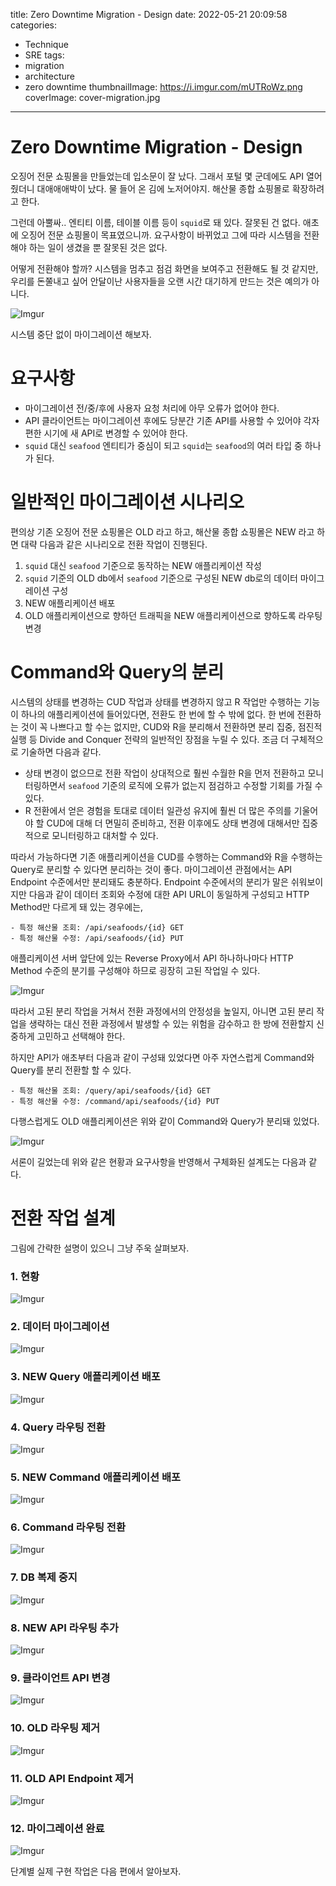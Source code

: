 title: Zero Downtime Migration - Design
date: 2022-05-21 20:09:58
categories:
  - Technique
  - SRE
tags:
  - migration
  - architecture
  - zero downtime
thumbnailImage: https://i.imgur.com/mUTRoWz.png
coverImage: cover-migration.jpg
---

# Zero Downtime Migration - Design

오징어 전문 쇼핑몰을 만들었는데 입소문이 잘 났다. 그래서 포털 몇 군데에도 API 열어줬더니 대애애애박이 났다. 물 들어 온 김에 노저어야지. 해산물 종합 쇼핑몰로 확장하려고 한다.

그런데 아뿔싸.. 엔티티 이름, 테이블 이름 등이 `squid`로 돼 있다. 잘못된 건 없다. 애초에 오징어 전문 쇼핑몰이 목표였으니까. 요구사항이 바뀌었고 그에 따라 시스템을 전환해야 하는 일이 생겼을 뿐 잘못된 것은 없다.

어떻게 전환해야 할까? 시스템을 멈추고 점검 화면을 보여주고 전환해도 될 것 같지만, 우리를 돈쭐내고 싶어 안달이난 사용자들을 오랜 시간 대기하게 만드는 것은 예의가 아니다.

![Imgur](https://i.imgur.com/LYJSPU8.jpg)

시스템 중단 없이 마이그레이션 해보자.


# 요구사항

- 마이그레이션 전/중/후에 사용자 요청 처리에 아무 오류가 없어야 한다.
- API 클라이언트는 마이그레이션 후에도 당분간 기존 API를 사용할 수 있어야 각자 편한 시기에 새 API로 변경할 수 있어야 한다.
- `squid` 대신 `seafood` 엔티티가 중심이 되고 `squid`는 `seafood`의 여러 타입 중 하나가 된다.



# 일반적인 마이그레이션 시나리오

편의상 기존 오징어 전문 쇼핑몰은 OLD 라고 하고, 해산물 종합 쇼핑몰은 NEW 라고 하면 대략 다음과 같은 시나리오로 전환 작업이 진행된다.

1. `squid` 대신 `seafood` 기준으로 동작하는 NEW 애플리케이션 작성
2. `squid` 기준의 OLD db에서 `seafood` 기준으로 구성된 NEW db로의 데이터 마이그레이션 구성
3. NEW 애플리케이션 배포
4. OLD 애플리케이션으로 향하던 트래픽을 NEW 애플리케이션으로 향하도록 라우팅 변경


# Command와 Query의 분리

시스템의 상태를 변경하는 CUD 작업과 상태를 변경하지 않고 R 작업만 수행하는 기능이 하나의 애플리케이션에 들어있다면, 전환도 한 번에 할 수 밖에 없다. 한 번에 전환하는 것이 꼭 나쁘다고 할 수는 없지만, CUD와 R을 분리해서 전환하면 분리 집중, 점진적 실행 등 Divide and Conquer 전략의 일반적인 장점을 누릴 수 있다. 조금 더 구체적으로 기술하면 다음과 같다.

- 상태 변경이 없으므로 전환 작업이 상대적으로 훨씬 수월한 R을 먼저 전환하고 모니터링하면서 `seafood` 기준의 로직에 오류가 없는지 점검하고 수정할 기회를 가질 수 있다.
- R 전환에서 얻은 경험을 토대로 데이터 일관성 유지에 훨씬 더 많은 주의를 기울어야 할 CUD에 대해 더 면밀히 준비하고, 전환 이후에도 상태 변경에 대해서만 집중적으로 모니터링하고 대처할 수 있다.

따라서 가능하다면 기존 애플리케이션을 CUD를 수행하는 Command와 R을 수행하는 Query로 분리할 수 있다면 분리하는 것이 좋다. 마이그레이션 관점에서는 API Endpoint 수준에서만 분리돼도 충분하다. Endpoint 수준에서의 분리가 말은 쉬워보이지만 다음과 같이 데이터 조회와 수정에 대한 API URL이 동일하게 구성되고 HTTP Method만 다르게 돼 있는 경우에는,

```
- 특정 해산물 조회: /api/seafoods/{id} GET
- 특정 해산물 수정: /api/seafoods/{id} PUT
```

애플리케이션 서버 앞단에 있는 Reverse Proxy에서 API 하나하나마다 HTTP Method 수준의 분기를 구성해야 하므로 굉장히 고된 작업일 수 있다.

![Imgur](https://i.imgur.com/ZzyAanE.jpg)

따라서 고된 분리 작업을 거쳐서 전환 과정에서의 안정성을 높일지, 아니면 고된 분리 작업을 생략하는 대신 전환 과정에서 발생할 수 있는 위험을 감수하고 한 방에 전환할지 신중하게 고민하고 선택해야 한다.

하지만 API가 애초부터 다음과 같이 구성돼 있었다면 아주 자연스럽게 Command와 Query를 분리 전환할 할 수 있다. 

```
- 특정 해산물 조회: /query/api/seafoods/{id} GET
- 특정 해산물 수정: /command/api/seafoods/{id} PUT
```

다행스럽게도 OLD 애플리케이션은 위와 같이 Command와 Query가 분리돼 있었다.

![Imgur](https://i.imgur.com/hCjQ43f.jpg)


서론이 길었는데 위와 같은 현황과 요구사항을 반영해서 구체화된 설계도는 다음과 같다.


# 전환 작업 설계

그림에 간략한 설명이 있으니 그냥 주욱 살펴보자.

### 1. 현황

![Imgur](https://i.imgur.com/1POOzAp.png)

### 2. 데이터 마이그레이션

![Imgur](https://i.imgur.com/7iLeHNP.png)

### 3. NEW Query 애플리케이션 배포

![Imgur](https://i.imgur.com/1cmjqcV.png)

### 4. Query 라우팅 전환

![Imgur](https://i.imgur.com/Pnaf5mM.png)

### 5. NEW Command 애플리케이션 배포

![Imgur](https://i.imgur.com/aGE0xxC.png)

### 6. Command 라우팅 전환

![Imgur](https://i.imgur.com/o1hUGlF.png)

### 7. DB 복제 중지

![Imgur](https://i.imgur.com/iJ6Iy3K.png)

### 8. NEW API 라우팅 추가

![Imgur](https://i.imgur.com/80AUKB0.png)

### 9. 클라이언트 API 변경

![Imgur](https://i.imgur.com/yd1MLVp.png)

### 10. OLD 라우팅 제거

![Imgur](https://i.imgur.com/hPVKUbC.png)

### 11. OLD API Endpoint 제거

![Imgur](https://i.imgur.com/JCrhECX.png)

### 12. 마이그레이션 완료

![Imgur](https://i.imgur.com/wI6kcCW.png)


단계별 실제 구현 작업은 다음 편에서 알아보자.
